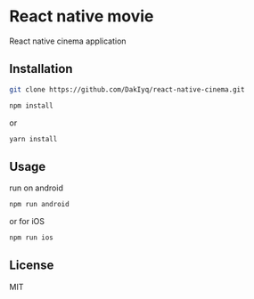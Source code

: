# React native movie

React native cinema application

## Installation

```sh
git clone https://github.com/DakIyq/react-native-cinema.git
```

```sh
npm install
```

or

```sh
yarn install
```

## Usage

run on android

```sh
npm run android
```

or for iOS

```sh
npm run ios
```

## License

MIT
